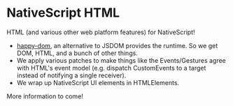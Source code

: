 # NativeScript HTML

HTML (and various other web platform features) for NativeScript!

- [happy-dom](https://github.com/capricorn86/happy-dom), an alternative to JSDOM provides the runtime. So we get DOM, HTML, and a bunch of other things.
- We apply various patches to make things like the Events/Gestures agree with HTML's event model (e.g. dispatch CustomEvents to a target instead of notifying a single receiver).
- We wrap up NativeScript UI elements in HTMLElements.

More information to come!
